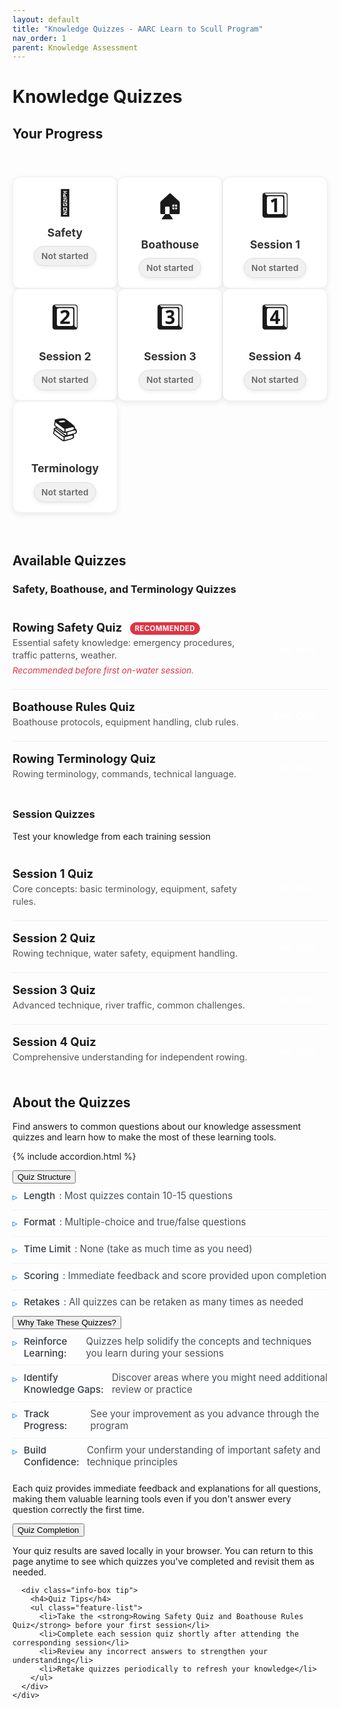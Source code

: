 ```yaml
---
layout: default
title: "Knowledge Quizzes - AARC Learn to Scull Program"
nav_order: 1
parent: Knowledge Assessment
---
```


# Knowledge Quizzes

## Your Progress

<div class="quiz-progress">
  <div class="progress-grid">
    <div class="progress-item" data-quiz-id="safety">
      <a href="{{ site.baseurl }}/resources/quiz_module.html?quiz=safety" onclick="loadQuiz(\\'safety\\'); return false;" class="progress-item-link">
        <div class="progress-icon">🦺</div>
        <div class="progress-label">Safety</div>
        <div class="progress-status not-started">Not started</div>
      </a>
    </div>
    <div class="progress-item" data-quiz-id="bh">
      <a href="{{ site.baseurl }}/resources/quiz_module.html?quiz=bh" onclick="loadQuiz(\\'bh\\'); return false;" class="progress-item-link">
        <div class="progress-icon">🏠</div>
        <div class="progress-label">Boathouse</div>
        <div class="progress-status not-started">Not started</div>
      </a>
    </div>
    <div class="progress-item" data-quiz-id="session1">
      <a href="{{ site.baseurl }}/resources/quiz_module.html?quiz=1" onclick="loadQuiz(\\'1\\'); return false;" class="progress-item-link">
        <div class="progress-icon">1️⃣</div>
        <div class="progress-label">Session 1</div>
        <div class="progress-status not-started">Not started</div>
      </a>
    </div>
    <div class="progress-item" data-quiz-id="session2">
      <a href="{{ site.baseurl }}/resources/quiz_module.html?quiz=2" onclick="loadQuiz(\\'2\\'); return false;" class="progress-item-link">
        <div class="progress-icon">2️⃣</div>
        <div class="progress-label">Session 2</div>
        <div class="progress-status not-started">Not started</div>
      </a>
    </div>
    <div class="progress-item" data-quiz-id="session3">
      <a href="{{ site.baseurl }}/resources/quiz_module.html?quiz=3" onclick="loadQuiz(\\'3\\'); return false;" class="progress-item-link">
        <div class="progress-icon">3️⃣</div>
        <div class="progress-label">Session 3</div>
        <div class="progress-status not-started">Not started</div>
      </a>
    </div>
    <div class="progress-item" data-quiz-id="session4">
      <a href="{{ site.baseurl }}/resources/quiz_module.html?quiz=4" onclick="loadQuiz(\\'4\\'); return false;" class="progress-item-link">
        <div class="progress-icon">4️⃣</div>
        <div class="progress-label">Session 4</div>
        <div class="progress-status not-started">Not started</div>
      </a>
    </div>
    <div class="progress-item" data-quiz-id="terminology">
      <a href="{{ site.baseurl }}/resources/quiz_module.html?quiz=terminology" onclick="loadQuiz(\\'terminology\\'); return false;" class="progress-item-link">
        <div class="progress-icon">📚</div>
        <div class="progress-label">Terminology</div>
        <div class="progress-status not-started">Not started</div>
      </a>
    </div>
  </div>
</div>

## Available Quizzes

### Safety, Boathouse, and Terminology Quizzes

<div class="quiz-list">
  <!-- Safety Quiz -->
  <div class="quiz-list-item featured-quiz" data-quiz-id="safety">
    <div class="quiz-list-item-content">
      <h4>Rowing Safety Quiz <span class="required-badge">Recommended</span></h4>
      <p>Essential safety knowledge: emergency procedures, traffic patterns, weather.</p>
      <p class="quiz-requirement">Recommended before first on-water session.</p>
    </div>
    <a href="{{ site.baseurl }}/resources/quiz_module.html?quiz=safety" onclick="loadQuiz(\\'safety\\'); return false;" class="quiz-list-link">Take Quiz</a>
  </div>
  
  <!-- Boathouse Quiz -->
  <div class="quiz-list-item" data-quiz-id="boathouse">
    <div class="quiz-list-item-content">
      <h4>Boathouse Rules Quiz</h4>
      <p>Boathouse protocols, equipment handling, club rules.</p>
    </div>
    <a href="{{ site.baseurl }}/resources/quiz_module.html?quiz=bh" onclick="loadQuiz(\\'bh\\'); return false;" class="quiz-list-link">Take Quiz</a>
  </div>

  <!-- Terminology Quiz -->
  <div class="quiz-list-item" data-quiz-id="terminology">
    <div class="quiz-list-item-content">
      <h4>Rowing Terminology Quiz</h4>
      <p>Rowing terminology, commands, technical language.</p>
    </div>
    <a href="{{ site.baseurl }}/resources/quiz_module.html?quiz=terminology" onclick="loadQuiz(\\'terminology\\'); return false;" class="quiz-list-link">Take Quiz</a>
  </div>
</div>


### Session Quizzes

Test your knowledge from each training session

<div class="quiz-list">
  <!-- Session 1 Quiz -->
  <div class="quiz-list-item" data-quiz-id="session1">
    <div class="quiz-list-item-content">
      <h4>Session 1 Quiz</h4>
      <p>Core concepts: basic terminology, equipment, safety rules.</p>
    </div>
    <a href="{{ site.baseurl }}/resources/quiz_module.html?quiz=1" onclick="loadQuiz(\\'1\\'); return false;" class="quiz-list-link">Take Quiz</a>
  </div>
  
  <!-- Session 2 Quiz -->
  <div class="quiz-list-item" data-quiz-id="session2">
    <div class="quiz-list-item-content">
      <h4>Session 2 Quiz</h4>
      <p>Rowing technique, water safety, equipment handling.</p>
    </div>
    <a href="{{ site.baseurl }}/resources/quiz_module.html?quiz=2" onclick="loadQuiz(\\'2\\'); return false;" class="quiz-list-link">Take Quiz</a>
  </div>
  
  <!-- Session 3 Quiz -->
  <div class="quiz-list-item" data-quiz-id="session3">
    <div class="quiz-list-item-content">
      <h4>Session 3 Quiz</h4>
      <p>Advanced technique, river traffic, common challenges.</p>
    </div>
    <a href="{{ site.baseurl }}/resources/quiz_module.html?quiz=3" onclick="loadQuiz(\\'3\\'); return false;" class="quiz-list-link">Take Quiz</a>
  </div>
  
  <!-- Session 4 Quiz -->
  <div class="quiz-list-item" data-quiz-id="session4">
    <div class="quiz-list-item-content">
      <h4>Session 4 Quiz</h4>
      <p>Comprehensive understanding for independent rowing.</p>
    </div>
    <a href="{{ site.baseurl }}/resources/quiz_module.html?quiz=4" onclick="loadQuiz(\\'4\\'); return false;" class="quiz-list-link">Take Quiz</a>
  </div>
</div>

## About the Quizzes

Find answers to common questions about our knowledge assessment quizzes and learn how to make the most of these learning tools.

{% include accordion.html %}

<div class="accordion-section">
  <button class="accordion-toggle">Quiz Structure</button>
  <div class="accordion-content">
    <div class="accordion-content-inner">
      <ul class="feature-list">
        <li><strong>Length</strong>: Most quizzes contain 10-15 questions</li>
        <li><strong>Format</strong>: Multiple-choice and true/false questions</li>
        <li><strong>Time Limit</strong>: None (take as much time as you need)</li>
        <li><strong>Scoring</strong>: Immediate feedback and score provided upon completion</li>
        <li><strong>Retakes</strong>: All quizzes can be retaken as many times as needed</li>
      </ul>
    </div>
  </div>
</div>

<div class="accordion-section">
  <button class="accordion-toggle">Why Take These Quizzes?</button>
  <div class="accordion-content">
    <div class="accordion-content-inner">
      <ul class="feature-list">
        <li><strong>Reinforce Learning:</strong> Quizzes help solidify the concepts and techniques you learn during your sessions</li>
        <li><strong>Identify Knowledge Gaps:</strong> Discover areas where you might need additional review or practice</li>
        <li><strong>Track Progress:</strong> See your improvement as you advance through the program</li>
        <li><strong>Build Confidence:</strong> Confirm your understanding of important safety and technique principles</li>
      </ul>
      <p>Each quiz provides immediate feedback and explanations for all questions, making them valuable learning tools even if you don't answer every question correctly the first time.</p>
    </div>
  </div>
</div>

<div class="accordion-section">
  <button class="accordion-toggle">Quiz Completion</button>
  <div class="accordion-content">
    <div class="accordion-content-inner">
      <p>Your quiz results are saved locally in your browser. You can return to this page anytime to see which quizzes you've completed and revisit them as needed.</p>
      
      <div class="info-box tip">
        <h4>Quiz Tips</h4>
        <ul class="feature-list">
          <li>Take the <strong>Rowing Safety Quiz and Boathouse Rules Quiz</strong> before your first session</li>
          <li>Complete each session quiz shortly after attending the corresponding session</li>
          <li>Review any incorrect answers to strengthen your understanding</li>
          <li>Retake quizzes periodically to refresh your knowledge</li>
        </ul>
      </div>
    </div>
  </div>
</div>

<script>
function loadQuiz(quizType) {
  try {
    if (!quizType) {
      console.error('loadQuiz function called without a quizType.');
      return;
    }

    // Construct the quiz page URL
    // Jekyll will replace {{ site.baseurl }} with the value from _config.yml
    const quizPageUrl = `{{ site.baseurl }}/resources/quiz_module.html?quiz=${quizType}`;
    
    console.log('Attempting to navigate to quiz page:', quizPageUrl);

    if (typeof window !== 'undefined' && window.location && window.location.href) {
      window.location.href = quizPageUrl;
    } else {
      console.error('window.location.href is not available. Cannot navigate.');
    }
  } catch (error) {
    console.error('Error in loadQuiz function:', error);
  }
}

// Function to load saved quiz statuses
function loadQuizStatuses() {
  try {
    const quizzes = ['safety', 'boathouse', 'session1', 'session2', 'session3', 'session4', 'terminology'];
    
    quizzes.forEach(quiz => {
      const status = localStorage.getItem(`quiz_${quiz}_status`);
      if (status) {
        updateQuizStatus(quiz, status);
      }
    });
  } catch (error) {
    console.log('Error loading quiz statuses:', error);
  }
}

// Function to update quiz status
function updateQuizStatus(quizId, status) {
  try {
    // Update in progress grid
    const progressItem = document.querySelector(`.progress-item[data-quiz-id="${quizId}"] .progress-status`);
    if (progressItem) {
      progressItem.className = `progress-status ${status}`;
      
      if (status === \\'completed\\') {
        progressItem.textContent = \\'Completed\\';
      } else if (status === \\'in-progress\\') {
        progressItem.textContent = \\'In progress\\';
      } else {
        progressItem.textContent = \\'Not started\\';
      }
    }
    
    // Removed logic for updating dashboard items as they no longer show status
    
    // Save status to local storage
    localStorage.setItem(`quiz_${quizId}_status`, status);
  } catch (error) {
    console.log(\'Error updating quiz status:\', error);
  }
}

// Handle page initialization
document.addEventListener('DOMContentLoaded', function() {
  // Load saved quiz statuses
  loadQuizStatuses();
});
</script>

<style>
/* Page header styles */
.page-header {
  margin-bottom: 2rem;
  border-bottom: 1px solid #eee;
  padding-bottom: 1rem;
}

.page-description {
  font-size: 1.1rem;
  color: #555;
  max-width: 800px;
}

/* Progress grid styles */
.quiz-progress {
  margin: 2.5rem 0 3rem;
  padding: 1rem 0;
}

.progress-grid {
  display: grid;
  grid-template-columns: repeat(auto-fill, minmax(150px, 1fr));
  gap: 1 rem;
  max-width: 1200px;
  margin: 0 auto;
}

.progress-item {
  text-align: center;
  background-color: #ffffff;
  border-radius: 12px;
  padding: 1rem 1rem;
  box-shadow: 0 3px 10px rgba(0,0,0,0.08);
  transition: all 0.3s ease;
  border: 1px solid #f0f0f0;
  position: relative;
  overflow: hidden;
}

.progress-item:hover {
  transform: translateY(-5px);
  box-shadow: 0 10px 20px rgba(0,0,0,0.12);
  border-color: var(--theme-color);
}

.progress-item::after {
  content: "";
  position: absolute;
  bottom: 0;
  left: 0;
  width: 100%;
  height: 3px;
  background: linear-gradient(90deg, var(--theme-color), #4d94ff);
  opacity: 0;
  transition: opacity 0.3s ease;
}

.progress-item:hover::after {
  opacity: 1;
}

.progress-item-link {
  display: block;
  text-decoration: none;
  color: inherit;
  height: 100%;
}

.progress-icon {
  font-size: 2.5rem;
  margin-bottom: 0.8rem;
  transition: transform 0.2s ease;
}

.progress-item:hover .progress-icon {
  transform: scale(1.15);
}

.progress-label {
  font-weight: bold;
  margin-bottom: 0.7rem;
  font-size: 1.1rem;
  color: #333;
}

.progress-status {
  font-size: 0.85rem;
  padding: 0.45rem 0.7rem;
  border-radius: 20px;
  display: inline-block;
  font-weight: 600;
  transition: all 0.3s ease;
  box-shadow: 0 2px 6px rgba(0,0,0,0.08);
  letter-spacing: 0.01em;
}

.progress-status.not-started {
  background-color: #f1f1f1;
  color: #666;
  border: 1px solid #e0e0e0;
}

.progress-status.in-progress {
  background-color: #cce5ff;
  color: #004085;
  border: 1px solid #b8daff;
  position: relative;
  overflow: hidden;
}

.progress-status.in-progress::after {
  content: "";
  position: absolute;
  top: 0;
  left: -100%;
  width: 100%;
  height: 100%;
  background: linear-gradient(90deg, rgba(255,255,255,0), rgba(255,255,255,0.3), rgba(255,255,255,0));
  animation: shimmer 1.5s infinite;
}

@keyframes shimmer {
  100% {
    left: 100%;
  }
}

.progress-status.completed {
  background-color: #d4edda;
  color: #155724;
  border: 1px solid #c3e6cb;
  position: relative;
}

.progress-status.completed::before {
  content: "✓";
  margin-right: 4px;
  font-weight: bold;
}

/* Section transition animation */
@keyframes fadeIn {
  from { opacity: 0; transform: translateY(20px); }
  to { opacity: 1; transform: translateY(0); }
}

/* Quiz list styles */
.quiz-list {
  margin: 1.5rem 0;
  max-width: 900px; /* Or adjust as needed */
}

.quiz-list-item {
  display: flex;
  justify-content: space-between;
  align-items: center;
  padding: 1rem 0;
  border-bottom: 1px solid #eee;
  transition: background-color 0.2s ease;
}

.quiz-list-item:last-child {
  border-bottom: none;
}

.quiz-list-item:hover {
  background-color: #f9f9f9;
}

.quiz-list-item-content {
  flex-grow: 1;
  padding-right: 1rem;
}

.quiz-list-item-content h4 {
  font-size: 1.15rem;
  margin: 0 0 0.25rem 0;
  color: var(--theme-color);
}

.quiz-list-item-content p {
  font-size: 0.9rem;
  color: #555;
  margin: 0 0 0.25rem 0;
  line-height: 1.4;
}

.quiz-list-item-content .quiz-requirement {
  font-size: 0.85rem;
  color: #dc3545; /* Keep consistent with featured badge */
  margin-top: 0.3rem;
  font-style: italic;
}

.quiz-list-link {
  display: inline-block;
  background-color: var(--theme-color);
  color: white;
  text-align: center;
  padding: 0.6rem 1.2rem;
  border-radius: 6px;
  text-decoration: none;
  font-weight: 600;
  font-size: 0.9rem;
  transition: background-color 0.2s ease, transform 0.1s ease;
  white-space: nowrap; /* Prevent button text from wrapping */
}

.quiz-list-link:hover {
  background-color: var(--theme-color-dark, #0056b3);
  color: white;
  transform: translateY(-1px);
}

.featured-quiz {
  /* Optional: Add a subtle border or background to highlight */
  /* border-left: 3px solid #dc3545; */
  /* padding-left: 0.8rem; */ /* Adjust if using border */
}

.featured-quiz .quiz-list-item-content h4 {
  /* color: #dc3545; */ /* Optional: if you want title color to match badge */
}

.required-badge {
  /* Adjusted from previous card styles */
  background-color: #dc3545;
  color: white;
  padding: 0.2rem 0.5rem;
  border-radius: 10px;
  font-size: 0.7rem;
  font-weight: bold;
  text-transform: uppercase;
  letter-spacing: 0.05em;
  margin-left: 0.5rem;
  vertical-align: middle; /* Align with text */
}

/* Ensure quiz loading styles are removed if they were specific to the iframe loading */
/* .quiz-loading { ... } */
/* .loading-spinner { ... } */

/* About Quizzes Section Styling */
.section-intro {
  max-width: 750px;
  margin: 0 auto 2.5rem;
  text-align: center;
  color: #495057;
  font-size: 1.1rem;
  line-height: 1.65;
}

.modern-accordion {
  max-width: 800px;
  margin: 2.5rem auto 3rem;
  border-radius: 8px;
  overflow: hidden;
  box-shadow: 0 5px 15px rgba(0, 0, 0, 0.07);
  background: #ffffff;
}

.modern-accordion .accordion-item {
  border-bottom: 1px solid #e9ecef;
}

.modern-accordion .accordion-item:last-child {
  border-bottom: none;
}

.modern-accordion .accordion-header {
  padding: 1.1rem 1.5rem;
  background: #ffffff;
  cursor: pointer;
  position: relative;
  transition: background-color 0.2s ease;
  display: flex;
  justify-content: space-between;
  align-items: center;
}

.modern-accordion .accordion-header:hover {
  background-color: #f8f9fa;
}

.modern-accordion .accordion-header h3 {
  margin: 0;
  font-size: 1.1rem;
  color: #343a40;
  font-weight: 500;
}

.modern-accordion .accordion-icon {
  font-size: 1.2rem;
  color: var(--theme-color, #007bff);
  font-weight: 400;
  transition: transform 0.3s ease;
  width: 28px;
  height: 28px;
  text-align: center;
  line-height: 28px;
  border-radius: 50%;
}

.modern-accordion .accordion-item.active .accordion-icon {
  transform: rotate(45deg);
}

.modern-accordion .accordion-content {
  background: #ffffff;
  padding: 0;
  max-height: 0;
  overflow: hidden;
  transition: padding 0.3s ease, max-height 0.3s ease;
}

.modern-accordion .accordion-item.active .accordion-content {
  padding: 1.2rem 1.5rem 1.5rem;
  max-height: 1000px;
}

.feature-list {
  list-style: none;
  padding: 0;
  margin: 0;
}

.feature-list li {
  padding: 0.6rem 0;
  border-bottom: 1px solid #f1f3f5;
  display: flex;
  align-items: flex-start;
  font-size: 0.95rem;
  color: #495057;
}

.feature-list li:last-child {
  border-bottom: none;
}

.feature-list li:before {
  content: "▹"; /* Changed bullet style */
  color: var(--theme-color, #007bff);
  font-weight: normal;
  font-size: 1rem;
  margin-right: 10px;
  line-height: 1.4; /* Adjusted for new bullet */
  flex-shrink: 0;
}

.feature-list li strong {
  color: #343a40;
  font-weight: 500;
  margin-right: 6px;
}

/* Quiz category header styles */
.quiz-category-header {
  margin: 2rem 0 1rem;
  padding-bottom: 0.5rem;
  border-bottom: 2px solid rgba(0,123,255,0.2);
  max-width: 1200px;
}

.quiz-category-header h3 {
  font-size: 1.5rem;
  color: var(--theme-color);
  margin-bottom: 0.3rem;
}

.quiz-category-header p {
  color: #666;
  margin-top: 0;
  font-size: 1.05rem;
}
</style>

